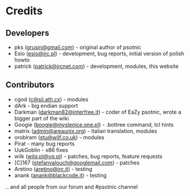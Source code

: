 # Credits
## Developers
* pks (grusin@gmail.com) - original author of psotnic
* Esio (esio@irc.pl) - development, bug reports, initial version of polish howto
* patrick (patrick@ircnet.com) - development, modules, this website

## Contributors
* cgod (c@sii.ath.cx) - modules
* dArk - big endian support
* Darkman (darkman82@interfree.it) - coder of EaZy psotnic, wrote a bigger part of the wiki
* Googie (boogie@myslenice.one.pl) - .bottree command, tcl hints
* matrix (admin@areaunix.org) - italian translation, modules
* oroblram (stu@wilf.co.uk) - modules
* Pirat - many bug reports
* UukGoblin - x86 fixes
* wilk (wilq.pl@vp.pl) - patches, bug reports, feature requests
* [C]167 (stefanvalouch@googlemail.com) - patches
* Aretino (aretino@irc.it) - testing
* anank (anank@blackcode.it) - testing

.. and all people from our forum and #psotnic channel
